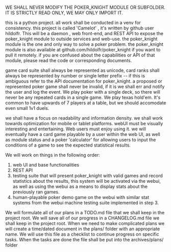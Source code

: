 WE SHALL NEVER MODIFY THE POKER_KNIGHT MODULE OR SUBFOLDER. IT IS STRICTLY READ ONLY, WE MAY ONLY IMPORT IT.

this is a python project.
all work shall be conducted in a venv for consistency.
this project is called 'Camelot' , it's written by github user hildolfr.
This will be a daemon , web front-end, and REST API to expose the poker_knight module to outside services and web-use.
the poker_knight module is the one and only way to solve a poker problem.
the poker_knight module is also available at github.com/hildolfr/poker_knight if you want to pull it remotely.
if you are confused about the capabilities or API of that module, please read the code or corresponding documents.


game card suite shall always be represented as unicode, card ranks shall always be represented by number or single letter prefix -- if this is ambiguous refer to the API documentation for poker_knight.
a proposed or represented poker game shall never be invalid, if it is we shall err and notify the user and log the event. 
We play poker with a single deck, so there will never be any repeated cards in a single game.
We play texas hold'em.
It's common to have upwards of 7 players at a table, but we should accomodate even small 1v1 duels.

we shall have a focus on readability and information density. 
we shall work towards optimization for mobile or tablet platforms.
webUI must be visually interesting and entertaining. Web users must enjoy using it.
we will eventually have a card game playable by a user within the web UI, as well as module status and a poker 'calculator' for allowing users to input the conditions of a game to see the expected statistical results.

We will work on things in the following order:

1) web UI and base functionalities
2) REST API
3) testing suite that will present poker_knight with valid games and record statistics about the results, this system will be activated via the webui, as well as using the webui as a means to display stats about the previously ran games.
4) human-playable poker demo game on the webui with similar stat systems from the webui machine testing suite implemented in step 3.

We will formulate all of our plans in a TODO.md file that we shall keep in the project root.
We will save all of our progress in a CHANGELOG.md file we shall keep in the project root.
When we need to make complicated plans we will create a time/dated document in the plans/ folder with an appropriate name. We will use this file as a checklist to continue progress on specific tasks. When the tasks are done the file shall be put into the archives/plans/ folder




